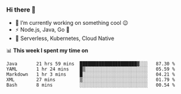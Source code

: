 ### Hi there 👋

<!--
**nodejh/nodejh** is a ✨ _special_ ✨ repository because its `README.md` (this file) appears on your GitHub profile.

Here are some ideas to get you started:

- 🔭 I’m currently working on ...
- 🌱 I’m currently learning ...
- 👯 I’m looking to collaborate on ...
- 🤔 I’m looking for help with ...
- 💬 Ask me about ...
- 📫 How to reach me: ...
- 😄 Pronouns: ...
- ⚡ Fun fact: ...
-->

- 🔭 I’m currently working on something cool :wink:
- ⚡ Node.js, Java, Go :thought_balloon:
- 🤖 Serverless, Kubernetes, Cloud Native

📊 **This week I spent my time on**

<!--START_SECTION:waka-->
```text
Java       21 hrs 59 mins  █████████████████████▓░░░   87.30 % 
YAML       1 hr 24 mins    █▒░░░░░░░░░░░░░░░░░░░░░░░   05.59 % 
Markdown   1 hr 3 mins     █░░░░░░░░░░░░░░░░░░░░░░░░   04.21 % 
XML        27 mins         ▒░░░░░░░░░░░░░░░░░░░░░░░░   01.79 % 
Bash       8 mins          ░░░░░░░░░░░░░░░░░░░░░░░░░   00.54 % 
```
<!--END_SECTION:waka-->


<!--
:traffic_light: **Visitors**

![visitors](https://visitor-badge.glitch.me/badge?page_id=nodejh.nodejh)
-->

